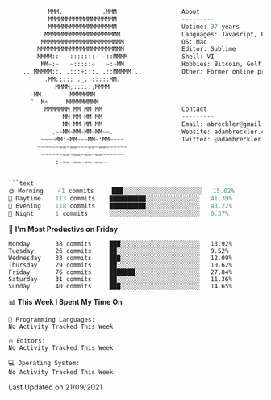 ```python
           MMM.           .MMM                  About
           MMMMMMMMMMMMMMMMMMM                  ---------
           MMMMMMMMMMMMMMMMMMM                  Uptime: 37 years    
          MMMMMMMMMMMMMMMMMMMMM                 Languages: Javasript, Python, PHP
         MMMMMMMMMMMMMMMMMMMMMMM                OS: Mac
        MMMMMMMMMMMMMMMMMMMMMMMM                Editor: Sublime
        MMMM::- -:::::::- -::MMMM               Shell: VI
         MM~:~   ~:::::~   ~:~MM                Hobbies: Bitcoin, Golf, Poker, Philosophy
    .. MMMMM::. .:::+:::. .::MMMMM ..           Other: Former online professional poker player
          .MM::::: ._. :::::MM.
             MMMM;:::::;MMMM
      -MM        MMMMMMM
      ^  M+     MMMMMMMMM
          MMMMMMM MM MM MM                      Contact
               MM MM MM MM                      ---------
               MM MM MM MM                      Email: abreckler@gmail..com
            .~~MM~MM~MM~MM~~.                   Website: adambreckler.com
         ~~~~MM:~MM~~~MM~:MM~~~~                Twitter: @adambreckler
        ~~~~~~==~==~~~==~==~~~~~~
         ~~~~~~==~==~==~==~~~~~~
             :~==~==~==~==~~


```text
🌞 Morning    41 commits     ███░░░░░░░░░░░░░░░░░░░░░░   15.02% 
🌆 Daytime    113 commits    ██████████░░░░░░░░░░░░░░░   41.39% 
🌃 Evening    118 commits    ██████████░░░░░░░░░░░░░░░   43.22% 
🌙 Night      1 commits      ░░░░░░░░░░░░░░░░░░░░░░░░░   0.37%

```
📅 **I'm Most Productive on Friday** 

```text
Monday       38 commits     ███░░░░░░░░░░░░░░░░░░░░░░   13.92% 
Tuesday      26 commits     ██░░░░░░░░░░░░░░░░░░░░░░░   9.52% 
Wednesday    33 commits     ███░░░░░░░░░░░░░░░░░░░░░░   12.09% 
Thursday     29 commits     ██░░░░░░░░░░░░░░░░░░░░░░░   10.62% 
Friday       76 commits     ███████░░░░░░░░░░░░░░░░░░   27.84% 
Saturday     31 commits     ██░░░░░░░░░░░░░░░░░░░░░░░   11.36% 
Sunday       40 commits     ███░░░░░░░░░░░░░░░░░░░░░░   14.65%

```


📊 **This Week I Spent My Time On** 

```text
💬 Programming Languages: 
No Activity Tracked This Week

🔥 Editors: 
No Activity Tracked This Week

💻 Operating System: 
No Activity Tracked This Week

```


 Last Updated on 21/09/2021
<!--END_SECTION:waka-->
